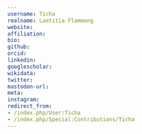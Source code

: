 ```yaml
---
username: Ticha
realname: Laetitia Flammang
website: 
affiliation: 
bio: 
github: 
orcid: 
linkedin: 
googlescholar: 
wikidata: 
twitter: 
mastodon-url: 
meta:
instagram:
redirect_from:
- /index.php/User:Ticha
- /index.php/Special:Contributions/Ticha
---
```

